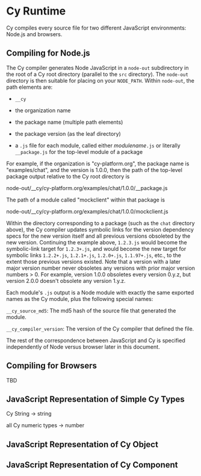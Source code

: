 Cy Runtime
==========

Cy compiles every source file for two different JavaScript environments: Node.js and browsers.


Compiling for Node.js
---------------------

The Cy compiler generates Node JavaScript in a `node-out` subdirectory in the root of a Cy root
directory (parallel to the `src` directory). The `node-out` directory is then suitable for placing
on your `NODE_PATH`.  Within `node-out`, the path elements are:

* `__cy`

* the organization name

* the package name (multiple path elements)

* the package version (as the leaf directory)

* a `.js` file for each module, called either _modulename_`.js` or literally `__package.js` for the
  top-level module of a package

For example, if the organization is "cy-platform.org", the package name is "examples/chat", and the
version is 1.0.0, then the path of the top-level package output relative to the Cy root directory is

  node-out/__cy/cy-platform.org/examples/chat/1.0.0/__package.js

The path of a module called "mockclient" within that package is

  node-out/__cy/cy-platform.org/examples/chat/1.0.0/mockclient.js

Within the directory corresponding to a package (such as the `chat` directory above), the Cy
compiler updates symbolic links for the version dependency specs for the new version itself and all
previous versions obsoleted by the new version. Continuing the example above, `1.2.3.js` would
become the symbolic-link target for `1.2.3+.js`, and would become the new target for symbolic links
`1.2.2+.js`, `1.2.1+.js`, `1.2.0+.js`, `1.1.97+.js`, etc., to the extent those previous versions
existed.  Note that a version with a later major version number never obsoletes any versions with
prior major version numbers > 0.  For example, version 1.0.0 obsoletes every version 0.y.z, but
version 2.0.0 doesn't obsolete any version 1.y.z.

Each module's `.js` output is a Node module with exactly the same exported names as
the Cy module, plus the following special names:

`__cy_source_md5`: The md5 hash of the source file that generated the module.

`__cy_compiler_version`: The version of the Cy compiler that defined the file.

The rest of the correspondence between JavaScript and Cy is specified independently of Node versus
browser later in this document.


Compiling for Browsers
----------------------

TBD


JavaScript Representation of Simple Cy Types
--------------------------------------------

Cy String -> string

all Cy numeric types -> number


JavaScript Representation of Cy Object
--------------------------------------


JavaScript Representation of Cy Component
-----------------------------------------
